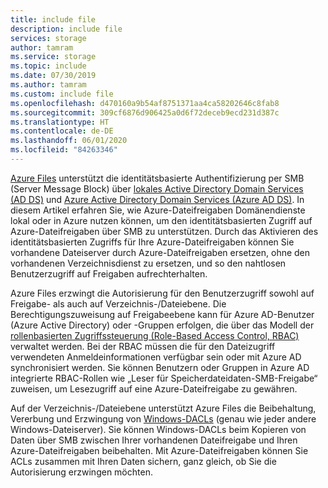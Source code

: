 ```yaml
---
title: include file
description: include file
services: storage
author: tamram
ms.service: storage
ms.topic: include
ms.date: 07/30/2019
ms.author: tamram
ms.custom: include file
ms.openlocfilehash: d470160a9b54af8751371aa4ca58202646c8fab8
ms.sourcegitcommit: 309cf6876d906425a0d6f72deceb9ecd231d387c
ms.translationtype: HT
ms.contentlocale: de-DE
ms.lasthandoff: 06/01/2020
ms.locfileid: "84263346"
---
```

[Azure Files](../articles/storage/files/storage-files-introduction.md) unterstützt die identitätsbasierte Authentifizierung per SMB (Server Message Block) über [lokales Active Directory Domain Services (AD DS)](https://docs.microsoft.com/windows-server/identity/ad-ds/get-started/virtual-dc/active-directory-domain-services-overview) und [Azure Active Directory Domain Services (Azure AD DS)](../articles/active-directory-domain-services/overview.md). In diesem Artikel erfahren Sie, wie Azure-Dateifreigaben Domänendienste lokal oder in Azure nutzen können, um den identitätsbasierten Zugriff auf Azure-Dateifreigaben über SMB zu unterstützen. Durch das Aktivieren des identitätsbasierten Zugriffs für Ihre Azure-Dateifreigaben können Sie vorhandene Dateiserver durch Azure-Dateifreigaben ersetzen, ohne den vorhandenen Verzeichnisdienst zu ersetzen, und so den nahtlosen Benutzerzugriff auf Freigaben aufrechterhalten. 

Azure Files erzwingt die Autorisierung für den Benutzerzugriff sowohl auf Freigabe- als auch auf Verzeichnis-/Dateiebene. Die Berechtigungszuweisung auf Freigabeebene kann für Azure AD-Benutzer (Azure Active Directory) oder -Gruppen erfolgen, die über das Modell der [rollenbasierten Zugriffssteuerung (Role-Based Access Control, RBAC)](../articles/role-based-access-control/overview.md) verwaltet werden. Bei der RBAC müssen die für den Dateizugriff verwendeten Anmeldeinformationen verfügbar sein oder mit Azure AD synchronisiert werden. Sie können Benutzern oder Gruppen in Azure AD integrierte RBAC-Rollen wie „Leser für Speicherdateidaten-SMB-Freigabe“ zuweisen, um Lesezugriff auf eine Azure-Dateifreigabe zu gewähren.

Auf der Verzeichnis-/Dateiebene unterstützt Azure Files die Beibehaltung, Vererbung und Erzwingung von [Windows-DACLs](https://docs.microsoft.com/windows/win32/secauthz/access-control-lists) (genau wie jeder andere Windows-Dateiserver). Sie können Windows-DACLs beim Kopieren von Daten über SMB zwischen Ihrer vorhandenen Dateifreigabe und Ihren Azure-Dateifreigaben beibehalten. Mit Azure-Dateifreigaben können Sie ACLs zusammen mit Ihren Daten sichern, ganz gleich, ob Sie die Autorisierung erzwingen möchten. 
